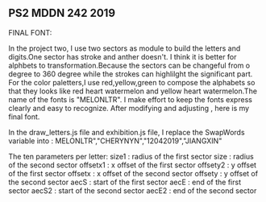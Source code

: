 ## PS2 MDDN 242 2019

FINAL FONT:

 In the project two, I use two sectors as module to build the letters and digits.One sector has stroke and anther doesn't. I think it is better for alphbets to transformation.Because the sectors can be changeful from o degree to 360 degree while the strokes can highlilght the significant part. For the color paletters,I use red,yellow,green to compose the alphabets so that they looks like red heart watermelon and yellow heart watermelon.The name of the fonts is "MELONLTR". I make effort to keep the fonts  express clearly and easy to recognize. After modifying and adjusting , here is my final font.



In the 	draw_letters.js	file and exhibition.js file, I replace the SwapWords variable into : MELONLTR","CHERYNYN","12042019","JIANGXIN"

The ten parameters per letter:
 size1 : radius of the first sector
 size : radius of the second sector
 offsetx1 : x offset of the first sector 
 offsety2 : y offset of the first sector 
 offsetx : x offset of the second sector 
 offsety : y offset of the second sector 
 aecS : start of the first sector
 aecE : end of the first sector
 aecS2 : start of the second sector
 aecE2 : end of the second sector

 






